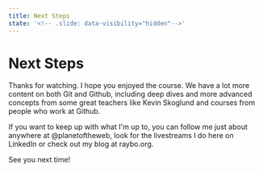 ```yaml
---
title: Next Steps
state: '<!-- .slide: data-visibility="hidden"-->'
---
```


<!-- .slide: data-state="layout-title" class="bg-dark"-->

# Next Steps

> >

Thanks for watching. I hope you enjoyed the course. We have a lot more content on both Git and Github, including deep dives and more advanced concepts from some great teachers like Kevin Skoglund and courses from people who work at Github.

If you want to keep up with what I'm up to, you can follow me just about anywhere at @planetoftheweb, look for the livestreams I do here on LinkedIn or check out my blog at raybo.org.

See you next time!
